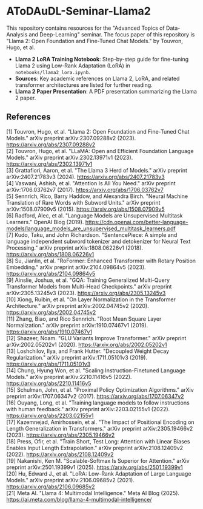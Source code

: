 # AToDAuDL-Seminar-Llama2

This repository contains resources for the "Advanced Topics of Data-Analysis and Deep-Learning" seminar.
The focus paper of this repository is "Llama 2: Open Foundation and Fine-Tuned Chat Models." by Touvron, Hugo, et al.

- **Llama 2 LoRA Training Notebook**: Step-by-step guide for fine-tuning Llama 2 using Low-Rank Adaptation (LoRA) in `notebooks/llama2_lora.ipynb`.
- **Sources**: Key academic references on Llama 2, LoRA, and related transformer architectures are listed for further reading.
- **Llama 2 Paper Presentation**: A PDF presentation summarizing the Llama 2 paper.

## References

[1] Touvron, Hugo, et al. "Llama 2: Open Foundation and Fine-Tuned Chat Models." arXiv preprint arXiv:2307.09288v2 (2023). https://arxiv.org/abs/2307.09288v2  
[2] Touvron, Hugo, et al. "LLaMA: Open and Efficient Foundation Language Models." arXiv preprint arXiv:2302.13971v1 (2023). https://arxiv.org/abs/2302.13971v1  
[3] Grattafiori, Aaron, et al. "The Llama 3 Herd of Models." arXiv preprint arXiv:2407.21783v3 (2024). https://arxiv.org/abs/2407.21783v3  
[4] Vaswani, Ashish, et al. "Attention Is All You Need." arXiv preprint arXiv:1706.03762v7 (2017). https://arxiv.org/abs/1706.03762v7  
[5] Sennrich, Rico, Barry Haddow, and Alexandra Birch. "Neural Machine Translation of Rare Words with Subword Units." arXiv preprint arXiv:1508.07909v5 (2015). https://arxiv.org/abs/1508.07909v5  
[6] Radford, Alec, et al. "Language Models are Unsupervised Multitask Learners." OpenAI Blog (2019). https://cdn.openai.com/better-language-models/language_models_are_unsupervised_multitask_learners.pdf  
[7] Kudo, Taku, and John Richardson. "SentencePiece: A simple and language independent subword tokenizer and detokenizer for Neural Text Processing." arXiv preprint arXiv:1808.06226v1 (2018). https://arxiv.org/abs/1808.06226v1  
[8] Su, Jianlin, et al. "RoFormer: Enhanced Transformer with Rotary Position Embedding." arXiv preprint arXiv:2104.09864v5 (2023). https://arxiv.org/abs/2104.09864v5  
[9] Ainslie, Joshua, et al. "GQA: Training Generalized Multi-Query Transformer Models from Multi-Head Checkpoints." arXiv preprint arXiv:2305.13245v3 (2023). https://arxiv.org/abs/2305.13245v3  
[10] Xiong, Ruibin, et al. "On Layer Normalization in the Transformer Architecture." arXiv preprint arXiv:2002.04745v2 (2020). https://arxiv.org/abs/2002.04745v2  
[11] Zhang, Biao, and Rico Sennrich. "Root Mean Square Layer Normalization." arXiv preprint arXiv:1910.07467v1 (2019). https://arxiv.org/abs/1910.07467v1  
[12] Shazeer, Noam. "GLU Variants Improve Transformer." arXiv preprint arXiv:2002.05202v1 (2020). https://arxiv.org/abs/2002.05202v1  
[13] Loshchilov, Ilya, and Frank Hutter. "Decoupled Weight Decay Regularization." arXiv preprint arXiv:1711.05101v3 (2019). https://arxiv.org/abs/1711.05101v3  
[14] Chung, Hyung Won, et al. "Scaling Instruction-Finetuned Language Models." arXiv preprint arXiv:2210.11416v5 (2022). https://arxiv.org/abs/2210.11416v5  
[15] Schulman, John, et al. "Proximal Policy Optimization Algorithms." arXiv preprint arXiv:1707.06347v2 (2017). https://arxiv.org/abs/1707.06347v2  
[16] Ouyang, Long, et al. "Training language models to follow instructions with human feedback." arXiv preprint arXiv:2203.02155v1 (2022). https://arxiv.org/abs/2203.02155v1  
[17] Kazemnejad, Amirhossein, et al. "The Impact of Positional Encoding on Length Generalization in Transformers." arXiv preprint arXiv:2305.19466v2 (2023). https://arxiv.org/abs/2305.19466v2  
[18] Press, Ofir, et al. "Train Short, Test Long: Attention with Linear Biases Enables Input Length Extrapolation." arXiv preprint arXiv:2108.12409v2 (2022). https://arxiv.org/abs/2108.12409v2  
[19] Nakanishi, Ken M. "Scalable-Softmax Is Superior for Attention." arXiv preprint arXiv:2501.19399v1 (2025). https://arxiv.org/abs/2501.19399v1  
[20] Hu, Edward J., et al. "LoRA: Low-Rank Adaptation of Large Language Models." arXiv preprint arXiv:2106.09685v2 (2021). https://arxiv.org/abs/2106.09685v2  
[21] Meta AI. "Llama 4: Multimodal Intelligence." Meta AI Blog (2025). https://ai.meta.com/blog/llama-4-multimodal-intelligence/

